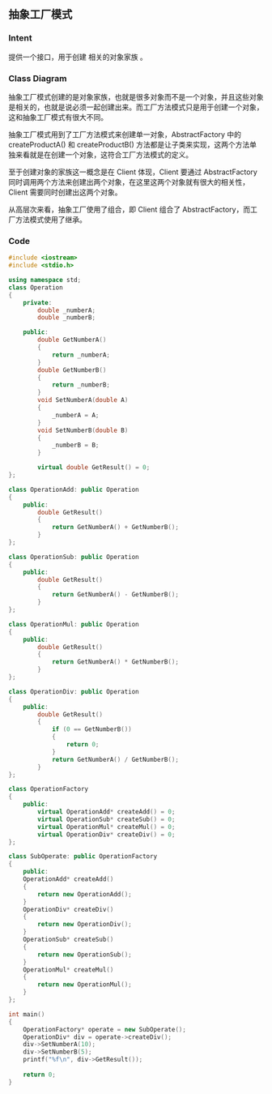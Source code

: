 ## 抽象工厂模式

### Intent
提供一个接口，用于创建 相关的对象家族 。

### Class Diagram
抽象工厂模式创建的是对象家族，也就是很多对象而不是一个对象，并且这些对象是相关的，也就是说必须一起创建出来。而工厂方法模式只是用于创建一个对象，这和抽象工厂模式有很大不同。

抽象工厂模式用到了工厂方法模式来创建单一对象，AbstractFactory 中的 createProductA() 和 createProductB() 方法都是让子类来实现，这两个方法单独来看就是在创建一个对象，这符合工厂方法模式的定义。

至于创建对象的家族这一概念是在 Client 体现，Client 要通过 AbstractFactory 同时调用两个方法来创建出两个对象，在这里这两个对象就有很大的相关性，Client 需要同时创建出这两个对象。

从高层次来看，抽象工厂使用了组合，即 Client 组合了 AbstractFactory，而工厂方法模式使用了继承。

### Code
``` cpp
#include <iostream>
#include <stdio.h>

using namespace std;
class Operation
{
    private:
        double _numberA;
        double _numberB;

    public:
        double GetNumberA()
        {
            return _numberA;
        }
        double GetNumberB()
        {
            return _numberB;
        }
        void SetNumberA(double A)
        {
            _numberA = A;
        }
        void SetNumberB(double B)
        {
            _numberB = B;
        }

        virtual double GetResult() = 0;
};

class OperationAdd: public Operation
{
    public:
        double GetResult() 
        {
            return GetNumberA() + GetNumberB();
        }
};

class OperationSub: public Operation
{
    public:
        double GetResult() 
        {
            return GetNumberA() - GetNumberB();
        }
};

class OperationMul: public Operation
{
    public:
        double GetResult() 
        {
            return GetNumberA() * GetNumberB();
        }
};

class OperationDiv: public Operation
{
    public:
        double GetResult() 
        {   
            if (0 == GetNumberB())
            {
                return 0;
            }
            return GetNumberA() / GetNumberB();
        }
};

class OperationFactory
{
    public:
        virtual OperationAdd* createAdd() = 0;
        virtual OperationSub* createSub() = 0;
        virtual OperationMul* createMul() = 0;
        virtual OperationDiv* createDiv() = 0;
};

class SubOperate: public OperationFactory
{
    public:
    OperationAdd* createAdd()
    {
        return new OperationAdd();
    }
    OperationDiv* createDiv()
    {
        return new OperationDiv();
    }
    OperationSub* createSub()
    {
        return new OperationSub();
    }
    OperationMul* createMul()
    {
        return new OperationMul();
    }
};

int main()
{
    OperationFactory* operate = new SubOperate();
    OperationDiv* div = operate->createDiv();
    div->SetNumberA(10);
    div->SetNumberB(5);
    printf("%f\n", div->GetResult());
    
    return 0;
}


```
